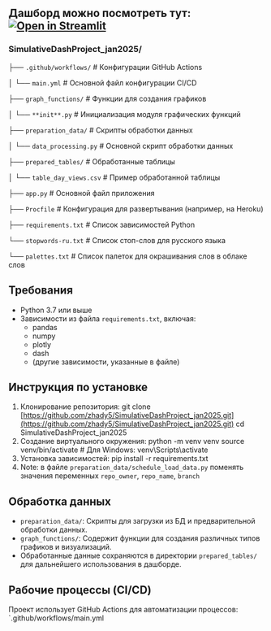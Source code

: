 ## Дашборд можно посмотреть тут: [![Open in Streamlit](https://static.streamlit.io/badges/streamlit_badge_black_white.svg)](https://telegramprojectjan2025.streamlit.app/)


### SimulativeDashProject_jan2025/

├── `.github/workflows/`      # Конфигурации GitHub Actions

│   └── `main.yml`            # Основной файл конфигурации CI/CD

├── `graph_functions/`        # Функции для создания графиков

│   └── `**init**.py`         # Инициализация модуля графических функций

├── `preparation_data/`       # Скрипты обработки данных

│   └── `data_processing.py`  # Основной скрипт обработки данных

├── `prepared_tables/`        # Обработанные таблицы

│   └── `table_day_views.csv` # Пример обработанной таблицы

├── `app.py`                  # Основной файл приложения

├── `Procfile`                # Конфигурация для развертывания (например, на Heroku)

├── `requirements.txt`        # Список зависимостей Python

└── `stopwords-ru.txt`        # Список стоп-слов для русского языка

└── `palettes.txt`            # Список палеток для окрашивания слов в облаке слов


## Требования

- Python 3.7 или выше
- Зависимости из файла `requirements.txt`, включая:
  - pandas
  - numpy
  - plotly
  - dash
  - (другие зависимости, указанные в файле)

## Инструкция по установке

1. Клонирование репозитория:
  git clone [https://github.com/zhady5/SimulativeDashProject_jan2025.git](https://github.com/zhady5/SimulativeDashProject_jan2025.git)
  cd SimulativeDashProject_jan2025
2. Создание виртуального окружения:
  python -m venv venv
  source venv/bin/activate  # Для Windows: venv\Scripts\activate
3. Установка зависимостей:
  pip install -r requirements.txt
4. Note:
   в файле `preparation_data/schedule_load_data.py` поменять значения переменных `repo_owner`, `repo_name`, `branch`

## Обработка данных

- `preparation_data/`: Скрипты для загрузки из БД и предварительной обработки данных.
- `graph_functions/`: Содержит функции для создания различных типов графиков и визуализаций.
- Обработанные данные сохраняются в директории `prepared_tables/` для дальнейшего использования в дашборде.

## Рабочие процессы (CI/CD)

Проект использует GitHub Actions для автоматизации процессов: `.github/workflows/main.yml


